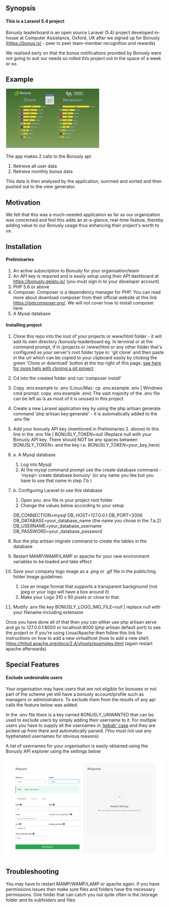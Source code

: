 ## Synopsis

#### This is a Laravel 5.4 project

Bonusly leaderboard is an open source Laravel (5.4) project developed in-house at Computer Assistance, Oxford, UK after we signed up for Bonusly (https://bonus.ly/ - peer to peer team-member recognition and rewards)

We realised early on that the bonus notifications provided by Bonusly were not going to suit our needs so rolled this project out in the space of a week or so.

## Example
<img src="https://github.com/computer-assistance/bonusly-leaderboard/blob/master/bonusly-thumb-300x190.png" style="text-align:center;">

The app makes 2 calls to the Bonusly api:
 1. Retrieve all user data
 2. Retrieve monthly bonus data

This data is then analysed by the application, summed and sorted and then pushed out to the view generator.

## Motivation

We felt that this was a much-needed application as far as our organization was concerned and feel this adds an at-a-glance, real-time feature, thereby adding value to our Bonusly usage thus enhancing their project's worth to us.

## Installation

#### Preliminaries

 1. An active subscription to Bonusly for your organisation/team
 2. An API key is required and is easily setup using their API dashboard at https://bonusly.gelato.io/ (you must sign in to your developer account)
 3. PHP 5.6 or above
 4. Composer. Composer is a dependency manager for PHP. You can read more about download composer from their official website at this link https://getcomposer.org/. We will not cover how to install composer here
 5. A Mysql database

#### Installing project

 1. Clone this repo into the root of your projects or www/html folder - it will add its own directory /bonusly-leaderboard
   eg. In terminal or at the command prompt, if in /projects or /www/html or any other folder that's configured as your server's root folder type in:
     'git clone' and then paste in the url which can be copied to your clipboard easily by clicking the green 'Clone or download' button at the top right of this page.
     [see here for more help with cloning a git project](https://help.github.com/articles/cloning-a-repository/)
 2. Cd into the created folder and run 'composer install'
 4. Copy .env.example to .env (Linux/Mac: cp .env.example .env | Windows cmd prompt: copy .env.example .env)
    The vast majority of the .env file can be left as is as most of it is unused in this project
 5. Create a new Laravel application key by using the php artisan generate command 'php artisan key:generate' - it is automatically added to the .env file
 6. Add your bonusly API key (mentioned in Preliminaries 2. above) to this line in the .env file | BONUSLY_TOKEN=null
      (Replace null with your Bonusly API key. There should NOT be any spaces between BONUSLY_TOKEN= and the key i.e. BONUSLY_TOKEN=your_key_here)
 7. a. A Mysql database
      1. Log into Mysql
      2. At the mysql command prompt use the create database command - 'mysql> create database bonusly' (or any name you like but you have to use that name in step 7.b )
 7. b. Configuring Laravel to use this database
      1. Open you .env file in your project root folder
      2. Change the values below according to your setup

      DB_CONNECTION=mysql
      DB_HOST=127.0.0.1
      DB_PORT=3306
      DB_DATABASE=your_database_name (the name you chose in the 7.a.2)
      DB_USERNAME=your_database_username
      DB_PASSWORD=your_database_password

  8. Run the php artisan migrate command to create the tables in the database
  9. Restart MAMP/WAMP/LAMP or apache for your new environment variables to be loaded and take effect
  10. Save your company logo image as a .png or .gif file in the public/img folder
      Image guidelines:
        1. Use an image format that supports a transparent background (not jpeg or your logo will have a box around it)
        2. Make your Logo 310 x 90 pixels or close to that.
  11. Modify .env file key BONUSLY_LOGO_IMG_FILE=null | replace null with your filename including extension


Once you have done all of that then you can either use php artisan serve and go to 127.0.0.1:8000 or localhost:8000 (php artisan default port) to see the project or if you're using Linux/Apache then follow this link for instructions on how to add a new virtualhost (how to add a new site!)
https://httpd.apache.org/docs/2.4/vhosts/examples.html (again restart apache afterwards)

## Special Features

#### Exclude undesirable users
Your organisation may have users that are not eligible for bonuses or not part of the scheme yet still have a bonusly account/profile such as managers or administrators. To exclude them from the results of any api calls the feature below was added.

In the .env file there is a key named BONUSLY_UNWANTED that can be used to exclude users by simply adding their username to it.
For multiple users you have to supply all the usernames in ['kebab' case](http://wiki.c2.com/?KebabCase) and they are picked up from there and automatically parsed. (You must not use any hyphenated usernames for obvious reasons)

A list of usernames for your organisation is easily obtained using the Bonusly API explorer using the settings below

![bonusly api screenshot](https://github.com/computer-assistance/bonusly-leaderboard/blob/master/public/img/bonusly_user_request_api.png)

## Troubleshooting

You may have to restart MAMP/WAMP/LAMP or apache again. If you have permissions issues then make sure files and folders have the necessary permissions. One folder that can catch you out quite often is the /storage folder and its subfolders and files

